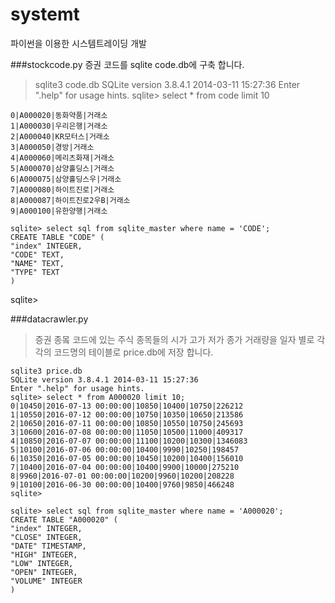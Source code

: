# systemt
파이썬을 이용한 시스템트레이딩 개발

###stockcode.py 
증권 코드를 sqlite code.db에 구축 합니다.

   
> sqlite3 code.db 
> SQLite version 3.8.4.1 2014-03-11 15:27:36
> Enter ".help" for usage hints.
> sqlite> select * from code limit 10
   
    0|A000020|동화약품|거래소
    1|A000030|우리은행|거래소
    2|A000040|KR모터스|거래소
    3|A000050|경방|거래소
    4|A000060|메리츠화재|거래소
    5|A000070|삼양홀딩스|거래소
    6|A000075|삼양홀딩스우|거래소
    7|A000080|하이트진로|거래소
    8|A000087|하이트진로2우B|거래소
    9|A000100|유한양행|거래소

    sqlite> select sql from sqlite_master where name = 'CODE';
    CREATE TABLE "CODE" (
    "index" INTEGER,
    "CODE" TEXT,
    "NAME" TEXT,
    "TYPE" TEXT
    )
sqlite> 


###datacrawler.py
>증권 종뫀 코드에 있는 주식 종목들의
>시가 고가 저가 종가 거래량을 일자 별로 각각의 코드명의 테이블로 price.db에 저장 합니다.

    
    sqlite3 price.db 
    SQLite version 3.8.4.1 2014-03-11 15:27:36
    Enter ".help" for usage hints.
    sqlite> select * from A000020 limit 10;
    0|10450|2016-07-13 00:00:00|10850|10400|10750|226212
    1|10550|2016-07-12 00:00:00|10750|10350|10650|213586
    2|10650|2016-07-11 00:00:00|10850|10550|10750|245693
    3|10600|2016-07-08 00:00:00|11050|10500|11000|409317
    4|10850|2016-07-07 00:00:00|11100|10200|10300|1346083
    5|10100|2016-07-06 00:00:00|10400|9990|10250|198457
    6|10350|2016-07-05 00:00:00|10450|10200|10400|156010
    7|10400|2016-07-04 00:00:00|10400|9900|10000|275210
    8|9960|2016-07-01 00:00:00|10200|9960|10200|208228
    9|10100|2016-06-30 00:00:00|10400|9760|9850|466248
    sqlite> 

    sqlite> select sql from sqlite_master where name = 'A000020';
    CREATE TABLE "A000020" (
    "index" INTEGER,
    "CLOSE" INTEGER,
    "DATE" TIMESTAMP,
    "HIGH" INTEGER,
    "LOW" INTEGER,
    "OPEN" INTEGER,
    "VOLUME" INTEGER
    )


